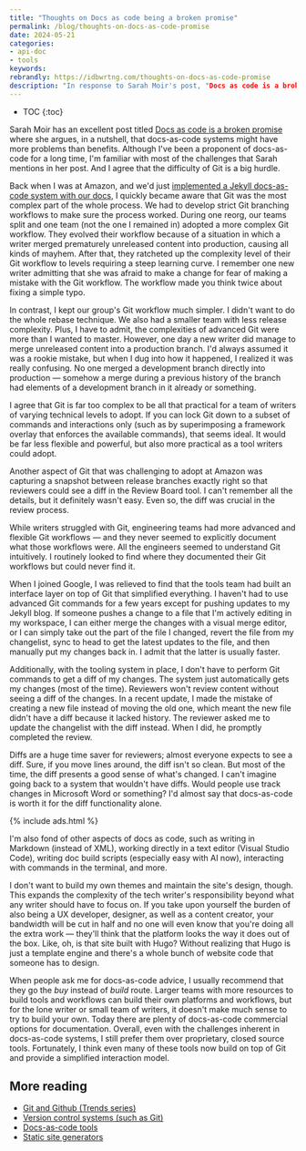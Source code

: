 ```yaml
---
title: "Thoughts on Docs as code being a broken promise"
permalink: /blog/thoughts-on-docs-as-code-promise
date: 2024-05-21
categories:
- api-doc
- tools
keywords: 
rebrandly: https://idbwrtng.com/thoughts-on-docs-as-code-promise
description: "In response to Sarah Moir's post, "Docs as code is a broken promise," I agree that Git's complexity can be a major hurdle for writers, especially when generating diffs for review. Simpler Git workflows and tools with visual interfaces for merging and diffs are essential for making the process smoother. Despite its challenges, I still prefer docs-as-code over proprietary tools because of its advantages, like using Markdown and generating diffs for review."
---
```


* TOC
{:toc}

Sarah Moir has an excellent post titled [Docs as code is a broken promise](https://thisisimportant.net/posts/docs-as-code-broken-promise/) where she argues, in a nutshell, that docs-as-code systems might have more problems than benefits. Although I've been a proponent of docs-as-code for a long time, I'm familiar with most of the challenges that Sarah mentions in her post. And I agree that the difficulty of Git is a big hurdle.

Back when I was at Amazon, and we'd just [implemented a Jekyll docs-as-code system with our docs](/2017/11/21/switching-to-docs-as-code/), I quickly became aware that Git was the most complex part of the whole process. We had to develop strict Git branching workflows to make sure the process worked. During one reorg, our teams split and one team (not the one I remained in) adopted a more complex Git workflow. They evolved their workflow because of a situation in which a writer merged prematurely unreleased content into production, causing all kinds of mayhem. After that, they ratcheted up the complexity level of their Git workflow to levels requiring a steep learning curve. I remember one new writer admitting that she was afraid to make a change for fear of making a mistake with the Git workflow. The workflow made you think twice about fixing a simple typo.

In contrast, I kept our group's Git workflow much simpler. I didn't want to do the whole rebase technique. We also had a smaller team with less release complexity. Plus, I have to admit, the complexities of advanced Git were more than I wanted to master. However, one day a new writer did manage to merge unreleased content into a production branch. I'd always assumed it was a rookie mistake, but when I dug into how it happened, I realized it was really confusing. No one merged a development branch directly into production &mdash; somehow a merge during a previous history of the branch had elements of a development branch in it already or something. 

I agree that Git is far too complex to be all that practical for a team of writers of varying technical levels to adopt. If you can lock Git down to a subset of commands and interactions only (such as by superimposing a framework overlay that enforces the available commands), that seems ideal. It would be far less flexible and powerful, but also more practical as a tool writers could adopt.

Another aspect of Git that was challenging to adopt at Amazon was capturing a snapshot between release branches exactly right so that reviewers could see a diff in the Review Board tool. I can't remember all the details, but it definitely wasn't easy. Even so, the diff was crucial in the review process.

While writers struggled with Git, engineering teams had more advanced and flexible Git workflows &mdash; and they never seemed to explicitly document what those workflows were. All the engineers seemed to understand Git intuitively. I routinely looked to find where they documented their Git workflows but could never find it.

When I joined Google, I was relieved to find that the tools team had built an interface layer on top of Git that simplified everything. I haven't had to use advanced Git commands for a few years except for pushing updates to my Jekyll blog. If someone pushes a change to a file that I'm actively editing in my workspace, I can either merge the changes with a visual merge editor, or I can simply take out the part of the file I changed, revert the file from my changelist, sync to head to get the latest updates to the file, and then manually put my changes back in. I admit that the latter is usually faster.

Additionally, with the tooling system in place, I don't have to perform Git commands to get a diff of my changes. The system just automatically gets my changes (most of the time). Reviewers won't review content without seeing a diff of the changes. In a recent update, I made the mistake of creating a new file instead of moving the old one, which meant the new file didn't have a diff because it lacked history. The reviewer asked me to update the changelist with the diff instead. When I did, he promptly completed the review. 

Diffs are a huge time saver for reviewers; almost everyone expects to see a diff. Sure, if you move lines around, the diff isn't so clean. But most of the time, the diff presents a good sense of what's changed. I can't imagine going back to a system that wouldn't have diffs. Would people use track changes in Microsoft Word or something? I'd almost say that docs-as-code is worth it for the diff functionality alone.

{% include ads.html %}

I'm also fond of other aspects of docs as code, such as writing in Markdown (instead of XML), working directly in a text editor (Visual Studio Code), writing doc build scripts (especially easy with AI now), interacting with commands in the terminal, and more. 

I don't want to build my own themes and maintain the site's design, though. This expands the complexity of the tech writer's responsibility beyond what any writer should have to focus on. If you take upon yourself the burden of also being a UX developer, designer, as well as a content creator, your bandwidth will be cut in half and no one will even know that you're doing all the extra work &mdash; they'll think that the platform looks the way it does out of the box. Like, oh, is that site built with Hugo? Without realizing that Hugo is just a template engine and there's a whole bunch of website code that someone has to design.

When people ask me for docs-as-code advice, I usually recommend that they go the *buy* instead of *build* route. Larger teams with more resources to build tools and workflows can build their own platforms and workflows, but for the lone writer or small team of writers, it doesn't make much sense to try to build your own. Today there are plenty of docs-as-code commercial options for documentation. Overall, even with the challenges inherent in docs-as-code systems, I still prefer them over proprietary, closed source tools. Fortunately, I think even many of these tools now build on top of Git and provide a simplified interaction model.

## More reading

* [Git and Github (Trends series)](/trends/trends-to-follow-or-forget-git-and-github.html)
* [Version control systems (such as Git)](/learnapidoc/pubapis_version_control.html)
* [Docs-as-code tools](/learnapidoc/pubapis_docs_as_code.html)
* [Static site generators](/learnapidoc/pubapis_static_site_generators.html)
